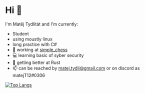 ﻿# Hi :wave:
I'm Matěj Tydlitát and I'm currently:
- Student
- using moustly linux
- long practice with C#
- :seedling: working at [simple_chess](https://github.com/MatejTydli/simple_chess)
- :computer: learning basic of syber security
- :crab: getting better at Rust
- :mailbox: can be reached by <matej.tydli@gmail.com> or on discord as matejT12#0306

[![Top Langs](https://github-readme-stats.vercel.app/api/top-langs/?username=MatejTydli&hide=ASP.net,HLSL,ShaderLab,Objective-C&theme=tokyonight&hide_border=true&text_color=ffffff)](https://github.com/MatejTydli)

